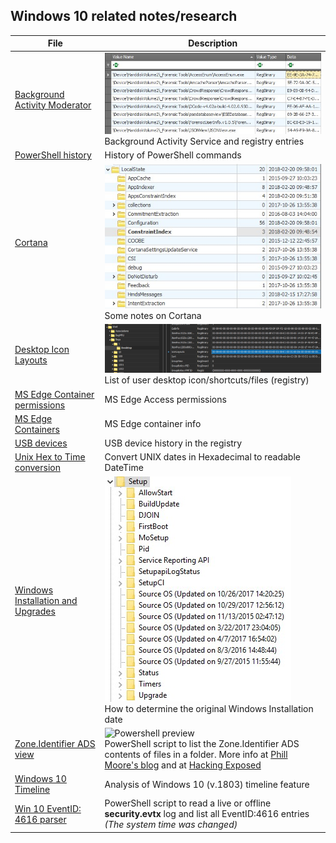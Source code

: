 <!-- saved from url=(0044) https://kacos2000.github.io/Win10-Research/ --> 

## Windows 10 related notes/research

**File**|**Description**
-------------------- | ---------------------------------------------
[Background Activity Moderator](https://github.com/kacos2000/Win10-Research/blob/master/Bam/readme.md) |![Bam preview](bam.jpg) <br>Background Activity Service and registry entries
[PowerShell history](ConsoleHost_history.pdf) |History of PowerShell commands
[Cortana](Cortana.pdf) |![Cortana preview](cortana.jpg) <br>Some notes on Cortana
[Desktop Icon Layouts](Desktop_IconLayouts.pdf) |![Desktop preview](desktop.jpg) <br>List of user desktop icon/shortcuts/files (registry)
[MS Edge Container permissions](Edge_AccessEnum_AC.xlsx) |MS Edge Access permissions
[MS Edge Containers]('MS%20Edge%20AC.pdf') |MS Edge container info
[USB devices](USB_device.pdf) |USB device history in the registry
[Unix Hex to Time conversion](Unix_Hex-Time_Calc.xlsx) |Convert UNIX dates in Hexadecimal to readable DateTime
[Windows Installation and Upgrades](Windows%20install%20date%20-%20registry.pdf) |![Upgrades preview](upgrades.jpg)<br>How to determine the original Windows Installation date
[Zone.Identifier ADS view](https://github.com/kacos2000/Win10-Research/blob/master/ads_streams/readme.md) |![Powershell preview](https://raw.githubusercontent.com/kacos2000/Win10-Research/master/ads_streams/s_results.JPG) <br>PowerShell script to list the Zone.Identifier ADS contents of files in a folder.  More info at [Phill Moore's blog](https://thinkdfir.com/2018/06/17/zone-identifier-kmditemwherefroms/) and at [Hacking Exposed](http://www.hecfblog.com/2018/06/daily-blog-402-solution-saturday-62318.html)
[Windows 10 Timeline](https://kacos2000.github.io/WindowsTimeline/) |Analysis of Windows 10 (v.1803) timeline feature
[Win 10 EventID: 4616 parser](https://github.com/kacos2000/Win10-Research/blob/master/EventLogs/readme.md)| PowerShell script to read a live or offline **security.evtx** log and list all EventID:4616 entries *(The system time was changed)*


